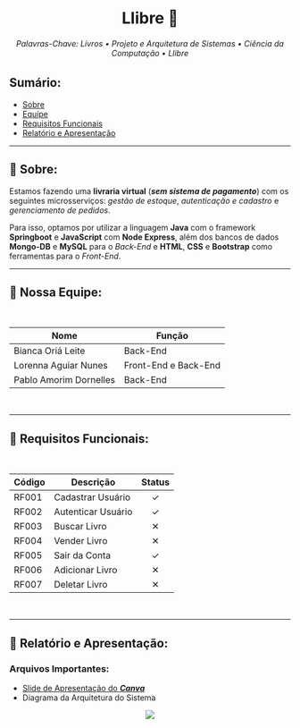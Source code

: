 <div align="center">

# Llibre 📖

</div>


<div align="center">

###### Palavras-Chave: Livros • Projeto e Arquitetura de Sistemas • Ciência da Computação • Llibre

</div>

## Sumário:
- [Sobre](#sobre)
- [Equipe](#equipe)
- [Requisitos Funcionais](#requisitos-funcionais)
- [Relatório e Apresentação](#relatório-e-apresentação)

---

<a id="sobre"></a>
## 🎥 Sobre:

Estamos fazendo uma **livraria virtual** (***sem sistema de pagamento***) com os seguintes microsserviços: *gestão de estoque*, *autenticação e cadastro* e *gerenciamento de pedidos*.

Para isso, optamos por utilizar a linguagem **Java** com o framework **Springboot** e **JavaScript** com **Node Express**, além dos bancos de dados **Mongo-DB** e **MySQL** para o *Back-End* e **HTML**, **CSS** e **Bootstrap** como ferramentas para o *Front-End*.

---

  
<a id="equipe"></a>
  
## 🙋 Nossa Equipe:


<div align="center">
<br>

| Nome                                | Função             |
|-------------------------------------|--------------------|
| Bianca Oriá Leite       | Back-End           |
| Lorenna Aguiar Nunes                | Front-End e Back-End          |
| Pablo Amorim Dornelles        | Back-End          |

</div>

<br>

---


<a id="requisitos-funcionais"></a>
## 📑 Requisitos Funcionais: 

<div align="center">


<br>

| Código | Descrição                  | Status |
|--------|----------------------------|:------:|
| RF001  | Cadastrar Usuário          |   ✓    |
| RF002  | Autenticar Usuário         |   ✓   |
| RF003  | Buscar Livro         |   ✕    |
| RF004  | Vender Livro        |   ✕    |
| RF005  | Sair da Conta             |   ✓    |
| RF006  | Adicionar Livro             |   ✕    |
| RF007  | Deletar Livro             |   ✕    |


</div>

<br>

---

<a id="relatório-e-apresentação"></a>
## 📝 Relatório e Apresentação:

### Arquivos Importantes:
- [Slide de Apresentação do ***Canva***](https://www.canva.com/design/DAGVebCgdhc/Mdktplj79k4E-U9nVR0viw/edit?utm_content=DAGVebCgdhc&utm_campaign=designshare&utm_medium=link2&utm_source=sharebutton)
- Diagrama da Arquitetura do Sistema

<div align="center">

  <img src="https://github.com/user-attachments/assets/88dd294b-5bc3-4ce5-97b0-a6af6c0de5e6">
</div>

